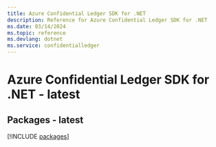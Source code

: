 ```yaml
---
title: Azure Confidential Ledger SDK for .NET
description: Reference for Azure Confidential Ledger SDK for .NET
ms.date: 03/14/2024
ms.topic: reference
ms.devlang: dotnet
ms.service: confidentialledger
---
```

# Azure Confidential Ledger SDK for .NET - latest
## Packages - latest
[!INCLUDE [packages](confidential-ledger-index.md)]